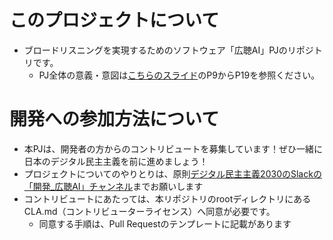 # このプロジェクトについて
- ブロードリスニングを実現するためのソフトウェア「広聴AI」PJのリポジトリです。
    - PJ全体の意義・意図は[こちらのスライド](https://docs.google.com/presentation/d/1etZjpfj9v59NW5REC4bOv4QwVq_ApZMFDMQZqPDHb8Q/edit#slide=id.g339b8863127_0_1132)のP9からP19を参照ください。

# 開発への参加方法について

- 本PJは、開発者の方からのコントリビュートを募集しています！ぜひ一緒に日本のデジタル民主主義を前に進めましょう！
- プロジェクトについてのやりとりは、原則[デジタル民主主義2030のSlackの「開発_広聴AI」チャンネル](https://w1740803485-clv347541.slack.com/archives/C08F7JZPD63)までお願いします
- コントリビュートにあたっては、本リポジトリのrootディレクトリにあるCLA.md（コントリビューターライセンス）へ同意が必要です。
    - 同意する手順は、Pull Requestのテンプレートに記載があります
